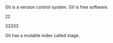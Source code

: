 Git is a version control system.
Git is free software.

22

33333

Git has a mutable index called stage.